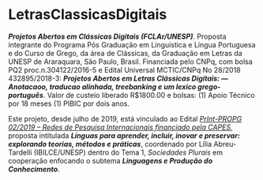 # LetrasClassicasDigitais
***Projetos Abertos em Clássicas Digitais (FCLAr/UNESP)***. Proposta integrante do Programa Pós Graduação em Linguística e Língua Portuguesa e do Curso de  Grego, da área de Clássicas, da Graduação em Letras da UNESP de Araraquara, São Paulo, Brasil. Financiada pelo CNPq, com bolsa PQ2 proc.n.304122/2016-5 e Edital Universal MCTIC/CNPq No 28/2018 432895/2018-3: **_Projetos Abertos em Letras Clássicas Digitais: —Anotacaoo, traducao alinhada, treebanking e um lexico grego-português_**. Valor de custeio liberado R$1800.00 e bolsas: (1) Apoio Técnico por 18 meses (1) PIBIC por dois anos.  

Este projeto, desde julho de 2019, está vinculado ao Edital [*PrInt-PROPG 02/2019 – Redes de Pesquisa Internacionais financiado pela CAPES*](https://www2.unesp.br/portal#!/propg/projetos-internacionais/editais-print/abertos/),  proposta intitulada ***Línguas para aprender, incluir, inovar e preservar: explorando teorias, métodos e práticas***,  coordenado por Lília Abreu-Tardelli (IBILCE/UNESP) dentro do Tema 1, _*Sociedades Plurais*_ em cooperação enfocando o subtema _**Linguagens e Produção do Conhecimento**_.
